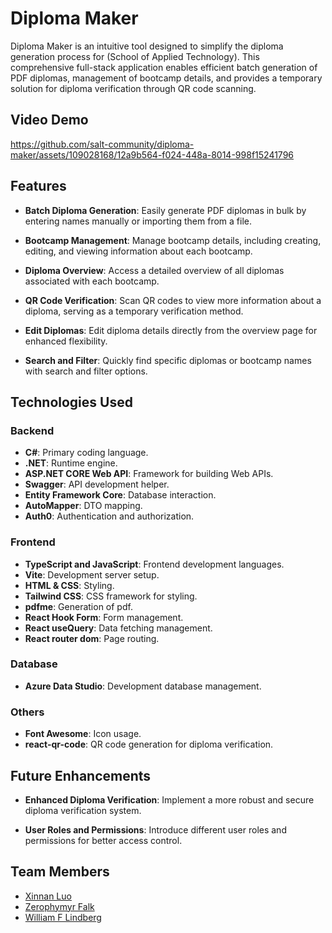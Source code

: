 # Diploma Maker

Diploma Maker is an intuitive tool designed to simplify the diploma generation process for <Salt/> (School of Applied Technology). This comprehensive full-stack application enables efficient batch generation of PDF diplomas, management of bootcamp details, and provides a temporary solution for diploma verification through QR code scanning.

## Video Demo

https://github.com/salt-community/diploma-maker/assets/109028168/12a9b564-f024-448a-8014-998f15241796



## Features

- **Batch Diploma Generation**: Easily generate PDF diplomas in bulk by entering names manually or importing them from a file.
  
- **Bootcamp Management**: Manage bootcamp details, including creating, editing, and viewing information about each bootcamp.
  
- **Diploma Overview**: Access a detailed overview of all diplomas associated with each bootcamp.
  
- **QR Code Verification**: Scan QR codes to view more information about a diploma, serving as a temporary verification method.
  
- **Edit Diplomas**: Edit diploma details directly from the overview page for enhanced flexibility.
  
- **Search and Filter**: Quickly find specific diplomas or bootcamp names with search and filter options.
  

## Technologies Used

### Backend
- **C#**: Primary coding language.
- **.NET**: Runtime engine.
- **ASP.NET CORE Web API**: Framework for building Web APIs.
- **Swagger**: API development helper.
- **Entity Framework Core**: Database interaction.
- **AutoMapper**: DTO mapping.
- **Auth0**: Authentication and authorization.

### Frontend
- **TypeScript and JavaScript**: Frontend development languages.
- **Vite**: Development server setup.
- **HTML & CSS**: Styling.
- **Tailwind CSS**: CSS framework for styling.
- **pdfme**: Generation of pdf.
- **React Hook Form**: Form management.
- **React useQuery**: Data fetching management.
- **React router dom**: Page routing.

### Database
- **Azure Data Studio**: Development database management.

### Others
- **Font Awesome**: Icon usage.
- **react-qr-code**: QR code generation for diploma verification.

## Future Enhancements

- **Enhanced Diploma Verification**: Implement a more robust and secure diploma verification system.
  
- **User Roles and Permissions**: Introduce different user roles and permissions for better access control.
  

## Team Members

- [Xinnan Luo](https://github.com/luoxinnan)
- [Zerophymyr Falk](https://github.com/Zoldier777)
- [William F Lindberg](https://github.com/william00771)
